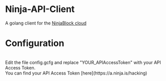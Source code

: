 # Ninja-API-Client
A golang client for the [NinjaBlock cloud](https://a.ninja.is/home)

<h1>Configuration</h1><br />
Edit the file config.gcfg and replace "YOUR_APIAccessToken" with your API Access Token.<br />
You can find your API Access Token [here](https://a.ninja.is/hacking) <br/>
